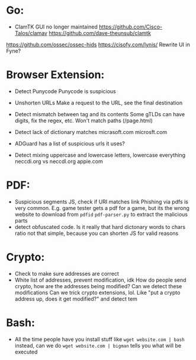 # Go:
- ClamTK GUI no longer maintained
https://github.com/Cisco-Talos/clamav
https://github.com/dave-theunsub/clamtk

https://github.com/ossec/ossec-hids
https://cisofy.com/lynis/
Rewrite UI in Fyne?

# Browser Extension:
- Detect Punycode
Punycode is suspicious

- Unshorten URLs
Make a request to the URL, see the final destination

- Detect mismatch between <a> tag and its contents
Some gTLDs can have digits, fix the regex, etc.
Won't match paths (/page.html)

- Detect lack of dictionary matches
micrasoft.com
microsft.com

- ADGuard has a list of suspicious urls it uses?

- Detect mixing uppercase and lowercase letters, lowercase everything
neccdi.org vs neccdl.org
appie.com

# PDF:
- Suspicious segments
JS, check if URI matches link
Phishing via pdfs is very common. E.g. game tester gets a pdf for a game, but its the wrong website to download from
`pdfid`
`pdf-parser.py` to extract the malicious parts
- detect obfuscated code. Is it really that hard
dictonary words to chars ratio
not that simple, because you can shorten JS for valid reasons

# Crypto:
- Check to make sure addresses are correct
- White list of addresses, prevent modification, idk
How do people send crypto, how are the addresses being modified? Can we detect these modifications
Can we trick crypto extensions, lol. Like "put a crypto address up, does it get modified?" and detect tem

# Bash:
- All the time people have you install stuff like `wget website.com | bash`
instead, can we do `wget website.com | bigman`
tells you what will be executed
